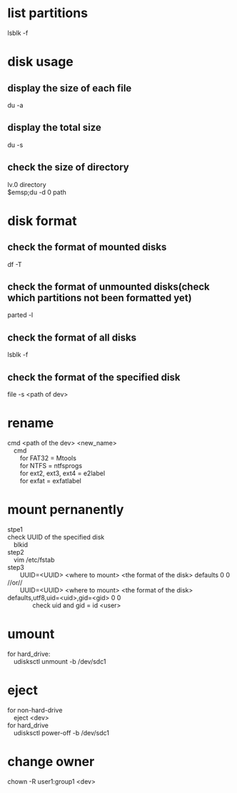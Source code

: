 # list partitions
lsblk -f  
# disk usage
## display the size of each file
du -a  
## display the total size
du -s  
## check the size of directory
lv.0 directory  
$emsp;du -d 0 path  
# disk format
## check the format of mounted disks
df -T  
## check the format of unmounted disks(check which partitions not been formatted yet)
parted -l  
## check the format of all disks
lsblk -f  
## check the format of the specified disk
file -s \<path of dev\>  
# rename
cmd \<path of the dev\> \<new_name\>  
&emsp;cmd  
&emsp;&emsp;for FAT32 = Mtools  
&emsp;&emsp;for NTFS = ntfsprogs  
&emsp;&emsp;for ext2, ext3, ext4 = e2label  
&emsp;&emsp;for exfat = exfatlabel  
# mount pernanently
stpe1  
check UUID of the specified disk  
&emsp;blkid  
step2  
&emsp;vim /etc/fstab  
step3  
&emsp;&emsp;UUID=\<UUID\> \<where to mount\> \<the format of the disk\> defaults 0 0  
//or//  
&emsp;&emsp;UUID=\<UUID\> \<where to mount\> \<the format of the disk\> defaults,utf8,uid=\<uid\>,gid=\<gid\> 0 0  
&emsp;&emsp;&emsp;&emsp;check uid and gid = id \<user\>  
# umount
for hard_drive:  
&emsp;udisksctl unmount -b /dev/sdc1  
# eject
for non-hard-drive  
&emsp;eject \<dev\>  
for hard_drive  
&emsp;udisksctl power-off -b /dev/sdc1  
# change owner
chown -R user1:group1 \<dev\>  


